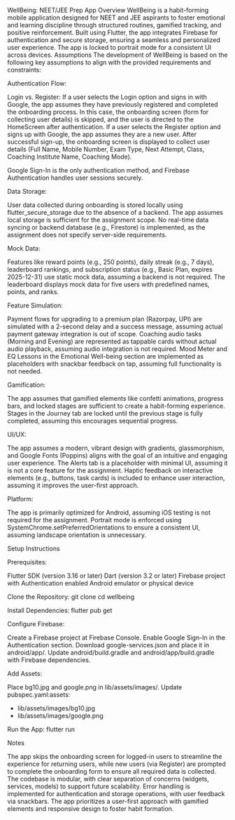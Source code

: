 WellBeing: NEET/JEE Prep App
Overview
WellBeing is a habit-forming mobile application designed for NEET and JEE aspirants to foster emotional and learning discipline through structured routines, gamified tracking, and positive reinforcement. Built using Flutter, the app integrates Firebase for authentication and secure storage, ensuring a seamless and personalized user experience. The app is locked to portrait mode for a consistent UI across devices.
Assumptions
The development of WellBeing is based on the following key assumptions to align with the provided requirements and constraints:

Authentication Flow:

Login vs. Register:
If a user selects the Login option and signs in with Google, the app assumes they have previously registered and completed the onboarding process. In this case, the onboarding screen (form for collecting user details) is skipped, and the user is directed to the HomeScreen after authentication.
If a user selects the Register option and signs up with Google, the app assumes they are a new user. After successful sign-up, the onboarding screen is displayed to collect user details (Full Name, Mobile Number, Exam Type, Next Attempt, Class, Coaching Institute Name, Coaching Mode).


Google Sign-In is the only authentication method, and Firebase Authentication handles user sessions securely.


Data Storage:

User data collected during onboarding is stored locally using flutter_secure_storage due to the absence of a backend. The app assumes local storage is sufficient for the assignment scope.
No real-time data syncing or backend database (e.g., Firestore) is implemented, as the assignment does not specify server-side requirements.


Mock Data:

Features like reward points (e.g., 250 points), daily streak (e.g., 7 days), leaderboard rankings, and subscription status (e.g., Basic Plan, expires 2025-12-31) use static mock data, assuming a backend is not required.
The leaderboard displays mock data for five users with predefined names, points, and ranks.


Feature Simulation:

Payment flows for upgrading to a premium plan (Razorpay, UPI) are simulated with a 2-second delay and a success message, assuming actual payment gateway integration is out of scope.
Coaching audio tasks (Morning and Evening) are represented as tappable cards without actual audio playback, assuming audio integration is not required.
Mood Meter and EQ Lessons in the Emotional Well-being section are implemented as placeholders with snackbar feedback on tap, assuming full functionality is not needed.


Gamification:

The app assumes that gamified elements like confetti animations, progress bars, and locked stages are sufficient to create a habit-forming experience.
Stages in the Journey tab are locked until the previous stage is fully completed, assuming this encourages sequential progress.


UI/UX:

The app assumes a modern, vibrant design with gradients, glassmorphism, and Google Fonts (Poppins) aligns with the goal of an intuitive and engaging user experience.
The Alerts tab is a placeholder with minimal UI, assuming it is not a core feature for the assignment.
Haptic feedback on interactive elements (e.g., buttons, task cards) is included to enhance user interaction, assuming it improves the user-first approach.


Platform:

The app is primarily optimized for Android, assuming iOS testing is not required for the assignment.
Portrait mode is enforced using SystemChrome.setPreferredOrientations to ensure a consistent UI, assuming landscape orientation is unnecessary.



Setup Instructions

Prerequisites:

Flutter SDK (version 3.16 or later)
Dart (version 3.2 or later)
Firebase project with Authentication enabled
Android emulator or physical device


Clone the Repository:
git clone <repository-url>
cd wellbeing


Install Dependencies:
flutter pub get


Configure Firebase:

Create a Firebase project at Firebase Console.
Enable Google Sign-In in the Authentication section.
Download google-services.json and place it in android/app/.
Update android/build.gradle and android/app/build.gradle with Firebase dependencies.


Add Assets:

Place bg10.jpg and google.png in lib/assets/images/.
Update pubspec.yaml:assets:
- lib/assets/images/bg10.jpg
- lib/assets/images/google.png




Run the App:
flutter run



Notes

The app skips the onboarding screen for logged-in users to streamline the experience for returning users, while new users (via Register) are prompted to complete the onboarding form to ensure all required data is collected.
The codebase is modular, with clear separation of concerns (widgets, services, models) to support future scalability.
Error handling is implemented for authentication and storage operations, with user feedback via snackbars.
The app prioritizes a user-first approach with gamified elements and responsive design to foster habit formation.

